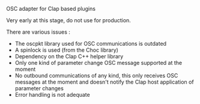 OSC adapter for Clap based plugins

Very early at this stage, do not use for production.

There are various issues :

- The oscpkt library used for OSC communications is outdated
- A spinlock is used (from the Choc library)
- Dependency on the Clap C++ helper library
- Only one kind of parameter change OSC message supported at the moment
- No outbound communications of any kind, this only receives OSC messages at the moment
and doesn't notify the Clap host application of parameter changes
- Error handling is not adequate

